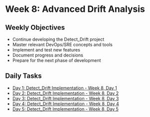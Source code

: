 # Week 8: Advanced Drift Analysis

## Weekly Objectives

- Continue developing the Detect_Drift project
- Master relevant DevOps/SRE concepts and tools
- Implement and test new features
- Document progress and decisions
- Prepare for the next phase of development

## Daily Tasks

- [Day 1: Detect_Drift Implementation - Week 8, Day 1](day-1.md)
- [Day 2: Detect_Drift Implementation - Week 8, Day 2](day-2.md)
- [Day 3: Detect_Drift Implementation - Week 8, Day 3](day-3.md)
- [Day 4: Detect_Drift Implementation - Week 8, Day 4](day-4.md)
- [Day 5: Detect_Drift Implementation - Week 8, Day 5](day-5.md)
